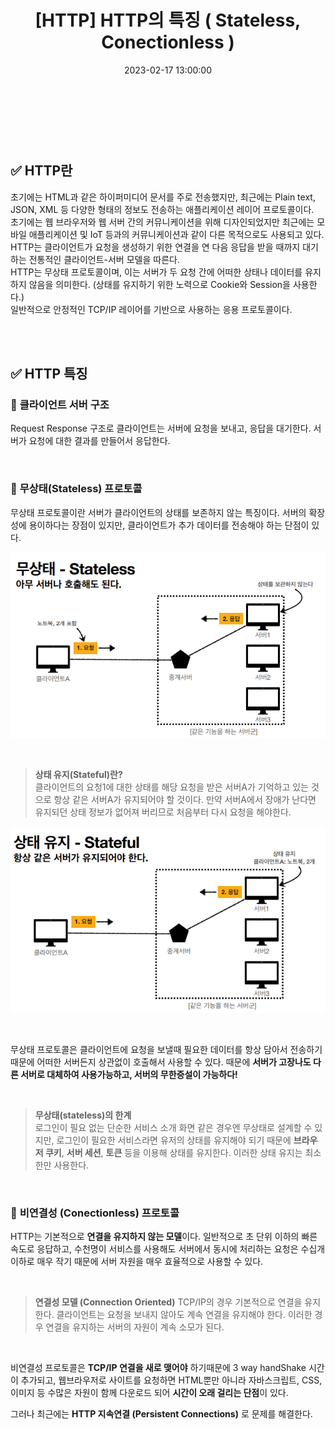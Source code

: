 ﻿---
permalink: /2023-02-18-HTTP란?/
title: "[HTTP] HTTP의 특징 ( Stateless, Conectionless ) "
date: 2023-02-17 13:00:00
toc: true
toc_sticky: true
toc_label: "HTTP"
categories:
- HTTP
tags:
- HTTP
---
<br><br><br>

## ✅ HTTP란
초기에는 HTML과 같은 하이퍼미디어 문서를 주로 전송했지만, 최근에는 Plain text, JSON, XML 등 다양한 형태의 정보도 전송하는 애플리케이션 레이어 프로토콜이다.  
초기에는 웹 브라우저와 웹 서버 간의 커뮤니케이션을 위해 디자인되었지만 최근에는 모바일 애플리케이션 및 IoT 등과의 커뮤니케이션과 같이 다른 목적으로도 사용되고 있다.  
HTTP는 클라이언트가 요청을 생성하기 위한 연결을 연 다음 응답을 받을 때까지 대기하는 전통적인 클라이언트-서버 모델을 따른다.  
HTTP는 무상태 프로토콜이며, 이는 서버가 두 요청 간에 어떠한 상태나 데이터를 유지하지 않음을 의미한다. (상태를 유지하기 위한 노력으로 Cookie와 Session을 사용한다.)  
일반적으로 안정적인 TCP/IP 레이어를 기반으로 사용하는 응용 프로토콜이다.

<br><br>

## ✅ HTTP 특징

### 📌 **클라이언트 서버 구조**
Request Response 구조로 클라이언트는 서버에 요청을 보내고, 응답을 대기한다.
서버가 요청에 대한 결과를 만들어서 응답한다.

<br>

### 📌 **무상태(Stateless) 프로토콜**
무상태 프로토콜이란 서버가 클라이언트의 상태를 보존하지 않는 특징이다.
서버의 확장성에 용이하다는 장점이 있지만, 클라이언트가 추가 데이터를 전송해야 하는 단점이 있다.
<p align="left">
<img src="https://github.com/idkim97/idkim97.github.io/blob/master/img/stateless1.png?raw=true">
</p>

<br>

> **상태 유지(Stateful)란?**   
> 클라이언트의 요청1에 대한 상태를 해당 요청을 받은 서버A가 기억하고 있는 것으로 항상 같은 서버A가 유지되어야 할 것이다. 만약 서버A에서 장애가 난다면 유지되던 상태 정보가 없어져 버리므로 처음부터 다시 요청을 해야한다.
<p align="left">
<img src="https://github.com/idkim97/idkim97.github.io/blob/master/img/stateful1.png?raw=true">
</p>

<br>

무상태 프로토콜은 클라이언트에 요청을 보낼때 필요한 데이터를 항상 담아서 전송하기 때문에 어떠한 서버든지 상관없이 호출해서 사용할 수 있다. 때문에 **서버가 고장나도 다른 서버로 대체하여 사용가능하고, 서버의 무한증설이 가능하다!**

<br>

> **무상태(stateless)의 한계**   
> 로그인이 필요 없는 단순한 서비스 소개 화면 같은 경우엔 무상태로 설계할 수 있지만, 로그인이 필요한 서비스라면 유저의 상태를 유지해야 되기 때문에 **브라우저 쿠키**, **서버 세션**, **토큰** 등을 이용해 상태를 유지한다. 이러한 상태 유지는 최소한만 사용한다.

<br>

### 📌 **비연결성 (Conectionless) 프로토콜**
HTTP는 기본적으로 **연결을 유지하지 않는 모델**이다. 일반적으로 초 단위 이하의 빠른속도로 응답하고, 수천명이 서비스를 사용해도 서버에서 동시에 처리하는 요청은 수십개 이하로 매우 작기 때문에 서버 자원을 매우 효율적으로 사용할 수 있다. 

<br>

> **연결성 모델 (Connection Oriented)** 
> TCP/IP의 경우 기본적으로 연결을 유지한다. 클라이언트는 요청을 보내지 않아도 계속 연결을 유지해야 한다. 이러한 경우 연결을 유지하는 서버의 자원이 계속 소모가 된다.

<br>

비연결성 프로토콜은 **TCP/IP 연결을 새로 맺어야** 하기때문에 3 way handShake 시간이 추가되고, 웹브라우저로 사이트를 요청하면 HTML뿐만 아니라 자바스크립트, CSS, 이미지 등 수많은 자원이 함께 다운로드 되어 **시간이 오래 걸리는 단점**이 있다.

그러나 최근에는  **HTTP 지속연결 (Persistent Connections)** 로 문제를 해결한다.

